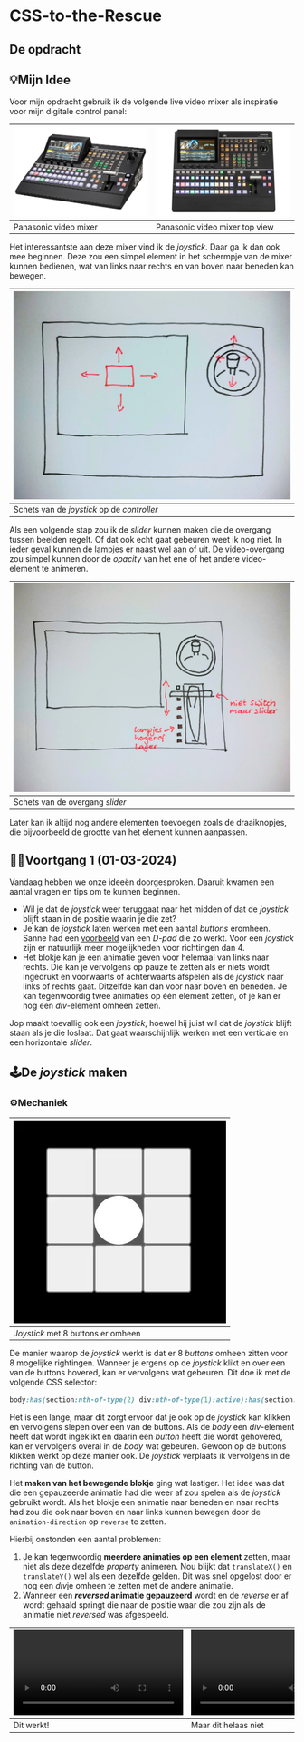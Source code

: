 # CSS-to-the-Rescue

## De opdracht

## 💡Mijn Idee
Voor mijn opdracht gebruik ik de volgende live video mixer als inspiratie voor mijn digitale control panel:

| ![Panasonic video mixer](./readme-images/video-mixer_1.webp) | ![Panasonic video mixer top view](./readme-images/video-mixer_2.webp) |
| --- | --- |
| Panasonic video mixer | Panasonic video mixer top view |

Het interessantste aan deze mixer vind ik de *joystick*. Daar ga ik dan ook mee beginnen. Deze zou een simpel element in het schermpje van de mixer kunnen bedienen, wat van links naar rechts en van boven naar beneden kan bewegen.

| ![Schets van de joystick op de controller](./readme-images/joystick-schets.webp) |
| --- |
| Schets van de *joystick* op de *controller* |

Als een volgende stap zou ik de *slider* kunnen maken die de overgang tussen beelden regelt. Of dat ook echt gaat gebeuren weet ik nog niet. In ieder geval kunnen de lampjes er naast wel aan of uit. De video-overgang zou simpel kunnen door de *opacity* van het ene of het andere video-element te animeren.

| ![Schets van de overgang slider](./readme-images/overgang-slider-schets.webp) |
| --- |
| Schets van de overgang *slider* |

Later kan ik altijd nog andere elementen toevoegen zoals de draaiknopjes, die bijvoorbeeld de grootte van het element kunnen aanpassen.

## 👨‍💻Voortgang 1 (01-03-2024)
Vandaag hebben we onze ideeën doorgesproken. Daaruit kwamen een aantal vragen en tips om te kunnen beginnen.

- Wil je dat de *joystick* weer teruggaat naar het midden of dat de *joystick* blijft staan in de positie waarin je die zet?
- Je kan de *joystick* laten werken met een aantal *buttons* eromheen. Sanne had een [voorbeeld](https://codepen.io/shooft/pen/BaEabXy) van een *D-pad* die zo werkt. Voor een *joystick* zijn er natuurlijk meer mogelijkheden voor richtingen dan 4.
- Het blokje kan je een animatie geven voor helemaal van links naar rechts. Die kan je vervolgens op pauze te zetten als er niets wordt ingedrukt en voorwaarts of achterwaarts afspelen als de *joystick* naar links of rechts gaat. Ditzelfde kan dan voor naar boven en beneden. Je kan tegenwoordig twee animaties op één element zetten, of je kan er nog een *div*-element omheen zetten.

Jop maakt toevallig ook een *joystick*, hoewel hij juist wil dat de *joystick* blijft staan als je die loslaat. Dat gaat waarschijnlijk werken met een verticale en een horizontale *slider*.

## 🕹️De *joystick* maken

### ⚙️Mechaniek
| ![Joystick met 8 buttons er omheen](./readme-images/joystick.webp) |
| --- |
| *Joystick* met 8 buttons er omheen |

De manier waarop de *joystick* werkt is dat er 8 *buttons* omheen zitten voor 8 mogelijke rightingen. Wanneer je ergens op de *joystick* klikt en over een van de buttons hovered, kan er vervolgens wat gebeuren. Dit doe ik met de volgende CSS selector:

```css
body:has(section:nth-of-type(2) div:nth-of-type(1):active):has(section:nth-of-type(2) div:nth-of-type(1) button:nth-child(4):hover)
```

Het is een lange, maar dit zorgt ervoor dat je ook op de *joystick* kan klikken en vervolgens slepen over een van de buttons. Als de *body* een *div*-element heeft dat wordt ingeklikt en daarin een *button* heeft die wordt gehovered, kan er vervolgens overal in de *body* wat gebeuren. Gewoon op de buttons klikken werkt op deze manier ook. De *joystick* verplaats ik vervolgens in de richting van de button.

Het **maken van het bewegende blokje** ging wat lastiger. Het idee was dat die een gepauzeerde animatie had die weer af zou spelen als de *joystick* gebruikt wordt. Als het blokje een animatie naar beneden en naar rechts had zou die ook naar boven en naar links kunnen bewegen door de `animation-direction` op `reverse` te zetten.

Hierbij onstonden een aantal problemen:

1. Je kan tegenwoordig **meerdere animaties op een element** zetten, maar niet als deze dezelfde *property* animeren. Nou blijkt dat `translateX()` en `translateY()` wel als een dezelfde gelden. Dit was snel opgelost door er nog een *div*je omheen te zetten met de andere animatie.
2. Wanneer een ***reversed* animatie gepauzeerd** wordt en de *reverse* er af wordt gehaald springt die naar de positie waar die zou zijn als de animatie niet *reversed* was afgespeeld.

|<video src="./readme-images/joystick-try_1.mov"/>|<video src="./readme-images/joystick-try_1-issue.mov"/>|
| --- | --- |
| Dit werkt! | Maar dit helaas niet |